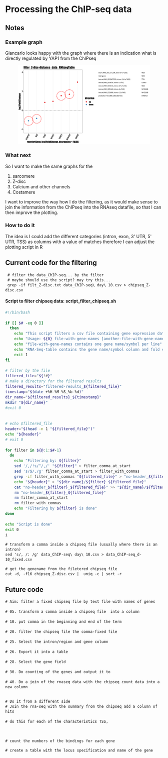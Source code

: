 # Processing the ChIP-seq data



## Notes

### Example graph

Giancarlo looks happy with the graph where there is an indication what is directly regulated by YAP1 from the ChIPseq



<figure><img src="../.gitbook/assets/RNA-seq_ChIP-seq_integrated-graph.png" alt=""><figcaption></figcaption></figure>



### What next

So I want to make the same graphs for the&#x20;

1. sarcomere
2. Z-disc
3. Calcium and other channels
4. Costamere

I want to improve the way how I do the filtering, as it would make sense to join the information from the ChIPseq into the RNAseq datafile, so that I can then improve the plotting.

### How to do it

The idea is I could add the different categories (intron, exon, 3' UTR, 5' UTR, TSS) as columns with a value of matches therefore I can adjust the plotting script in R

## Current code for the filtering



```
 # filter the data_ChIP-seq... by the filter
 # maybe should use the script? may try this...
 grep -if filt_Z-disc.txt data_ChIP-seq\ day\ 10.csv > chipseq_Z-disc.csv
```



#### Script to filter chipseq data: script\_filter\_chipseq.sh



```bash
#!/bin/bash

if [[ $# -eq 0 ]]
  then
    echo "This script filters a csv file containing gene expression data (eg. rna-seq data) by one or more files containing sets of genes coming from gene ontology)"
    echo "Usage: ${0} file-with-gene-names [another-file-with-gene-names]... RNASeq-table"
    echo "file-with-gene-names contains one gene name/symbol per line"
    echo "RNA-Seq-table contains the gene name/symbol column and fold change column"
    exit 1
fi

# filter by the file
filtered_file="${!#}"
# make a directory for the filtered results
filtered_results="filtered-results_${filtered_file}"
timestamp="$(date +%H-%M-%S_%b-%d)"
dir_name="${filtered_results}_${timestamp}"
mkdir "${dir_name}"
#exit 0


# echo $filtered_file
header="$(head -n 1 "${filtered_file}")"
echo "${header}"
# exit 0

for filter in ${@:1:$#-1}
  do
    echo "Filtering by: ${filter}"
    sed '/,/!s/^/,/' "${filter}" > filter_comma_at_start
    sed 's/$/,/g' filter_comma_at_start > filter_with_commas
    grep -if filter_with_commas "${filtered_file}" > "no-header_${filter}_${filtered_file}"
    echo "${header}" > "${dir_name}/${filter}_${filtered_file}"
    cat "no-header_${filter}_${filtered_file}" >> "${dir_name}/${filter}_${filtered_file}"
    rm "no-header_${filter}_${filtered_file}"
    rm filter_comma_at_start
    rm filter_with_commas
    echo "Filtering by ${filter} is done"
done

echo "Script is done"
exit 0
i
```

```
# transform a comma inside a chipseq file (usually where there is an intron)
sed 's/, /: /g' data_ChIP-seq\ day\ 10.csv > data_ChIP-seq_d-10_fixed.csv 
```



```
# get the genename from the filetered chipseq file
cut -d, -f16 chipseq_Z-disc.csv |  uniq -c | sort -r
```

## Future code

```
# Aim: filter a fixed chipseq file by text file with names of genes

# 05. transform a comma inside a chipseq file  into a column

# 10. put comma in the beginning and end of the term

# 20. filter the chipseq file the comma-fixed file

# 25. Select the intron/region and gene column

# 26. Export it into a table

# 28. Select the gene field

# 30. Do counting of the genes and output it to 

# 40. Do a join of the rnaseq data with the chipseq count data into a new column


```



```
# Do it from a different side
# Join the rna-seq with the summary from the chipseq add a column of hits

# do this for each of the characteristics TSS, 



```

```
# count the numbers of the bindings for each gene
```



```
# create a table with the locus specification and name of the gene
```
